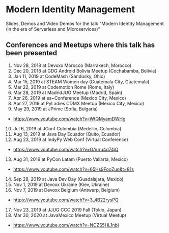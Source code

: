 # Modern Identity Management
Slides, Demos and Video Demos for the talk "Modern Identity Management (in the era of Serverless and Microservices)"

## Conferences and Meetups where this talk has been presented

1. Nov 28, 2018 at Devoxx Morocco (Marrakech, Morocco)
2. Dec 20, 2018 at GDG Android Bolivia Meetup (Cochabamba, Bolivia)
3. Jan 11, 2019 at CodeMash (Sandusky, Ohio)
4. Mar 15, 2019 at STEAM Women day (Guatemala City, Guatemala)
5. Mar 22, 2019 at Codemotion Rome (Rome, Italy)
6. Mar 28, 2019 at MadridJUG Meetup (Madrid, Spain)
7. Apr 26, 2019 at es~Conference (Mexico City, Mexico)
8. Apr 27, 2019 at PyLadies CDMX Meetup (Mexico City, Mexico)
9. May 29, 2019 at JPrime (Sofia, Bulgaria)
  * https://www.youtube.com/watch?v=WtQMyamDWHg
10. Jul 6, 2019 at JConf Colombia (Medellin, Colombia)
11. Aug 13, 2019 at Java Day Ecuador (Quito, Ecuador)
12. Aug 23, 2019 at IndyPy Web Conf (Virtual Conference)
  * https://www.youtube.com/watch?v=GAuru4d74jQ
13. Aug 31, 2019 at PyCon Latam (Puerto Vallarta, Mexico)
  * https://www.youtube.com/watch?v=65Hs9FooZuo&t=81s
14. Sep 28, 2019 at Java Dev Day (Guadalajara, Mexico)
15. Nov 1, 2019 at Devoxx Ukraine (Kiev, Ukraine)
16. Nov 7, 2019 at Devoxx Belgium (Antwerp, Belgium)
  * https://www.youtube.com/watch?v=3_4B22rysPQ
17. Nov 23, 2019 at JJUG CCC 2019 Fall (Tokio, Japan)
18. Mar 30, 2020 at JavaMexico Meetup (Virtual Meetup)
  * https://www.youtube.com/watch?v=NCZS5HL1nbI
